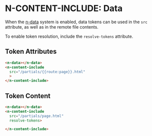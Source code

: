 # N-CONTENT-INCLUDE: Data

When the [n-data](/components/n-data) system is enabled, data tokens can be used in the `src` attribute, as well as in the remote file contents. 

To enable token resolution, include the `resolve-tokens` attribute.

## Token Attributes

```html
<n-data></n-data>
<n-content-include
  src="/partials/{{route:page}}.html"
  >
</n-content-include>
```

## Token Content

```html
<n-data></n-data>
<n-content-include
  src="/partials/page.html"
  resolve-tokens>

</n-content-include>
```